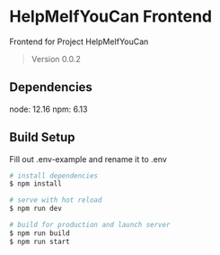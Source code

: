 # HelpMeIfYouCan Frontend

Frontend for Project HelpMeIfYouCan 
> Version 0.0.2

## Dependencies

node: 12.16
npm: 6.13

## Build Setup

Fill out .env-example and rename it to .env

```bash
# install dependencies
$ npm install

# serve with hot reload
$ npm run dev

# build for production and launch server
$ npm run build
$ npm run start
```
